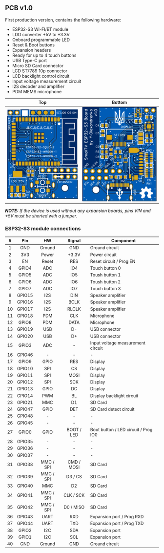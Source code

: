 <h2>PCB v1.0</h2>

First production version, contains the following hardware:
- ESP32-S3 WI-FI/BT module
- LDO converter +5V to +3.3V
- Onboard programmable LED
- Reset & Boot buttons
- Expansion headers
- Ready for up to 4 touch buttons
- USB Type-C port
- Micro SD Card connector
- LCD ST7789 10p connector
- LCD backlight control circuit
- Input voltage measurement circuit
- I2S decoder and amplifier
- PDM MEMS microphone

Top|Bottom
-|-
<img src="v1.0/SmallTV-ESP32-S3-Board-v1.0_PhotoTop.svg" width="480px">|<img src="v1.0/SmallTV-ESP32-S3-Board-v1.0_PhotoBottom.svg" width="480px">

***NOTE:** If the device is used without any expansion boards, pins VIN and +5V must be shorted with a jumper.*

<h3>ESP32-S3 module connections</h3>

#|Pin|HW|Signal|Component
:-:|:-:|:-:|:-:|-
1|GND|Ground|GND|Ground circuit
2|3V3|Power|+3.3V|Power circuit
3|EN|Reset|RES|Reset circuit / Prog EN
4|GPIO4|ADC|IO4|Touch button 0
5|GPIO5|ADC|IO5|Toush button 1
6|GPIO6|ADC|IO6|Toush button 2
7|GPIO7|ADC|IO7|Touch button 3
8|GPIO15|I2S|DIN|Speaker amplifier
9|GPIO16|I2S|BCLK|Speaker amplifier
10|GPIO17|I2S|RLCLK|Speaker amplifier
11|GPIO18|PDM|CLK|Microphone
12|GPIO8|PDM|DATA|Microphone
13|GPIO19|USB|D-|USB connector
14|GPIO20|USB|D+|USB connector
15|GPIO3|ADC|-|Input voltage measurement circuit
16|GPIO46|-|-|-
17|GPIO9|GPIO|RES|Display
18|GPIO10|SPI|CS|Display
19|GPIO11|SPI|MOSI|Display
20|GPIO12|SPI|SCK|Display
21|GPIO13|GPIO|DC|Display
22|GPIO14|PWM|BL|Display backlight circuit
23|GPIO21|MMC|D1|SD Card
24|GPIO47|GPIO|DET|SD Card detect circuit
25|GPIO48|-|-|-
26|GPIO45|-|-|-
27|GPIO0|GPIO|BOOT / LED|Boot button / LED circuit / Prog IO0
28|GPIO35|-|-|-
29|GPIO36|-|-|-
30|GPIO37|-|-|-
31|GPIO38|MMC / SPI|CMD / MOSI|SD Card
32|GPIO39|MMC / SPI|D3 / CS|SD Card
33|GPIO40|MMC|D2|SD Card
34|GPIO41|MMC / SPI|CLK / SCK|SD Card
35|GPIO42|MMC / SPI|D0 / MISO|SD Card
36|GPIO43|UART|RXD|Expansion port / Prog RXD
37|GPIO44|UART|TXD|Expansion port / Prog TXD
38|GPIO2|I2C|SDA|Expansion port
39|GPIO1|I2C|SCL|Expansion port
40|GND|Ground|GND|Ground circuit
